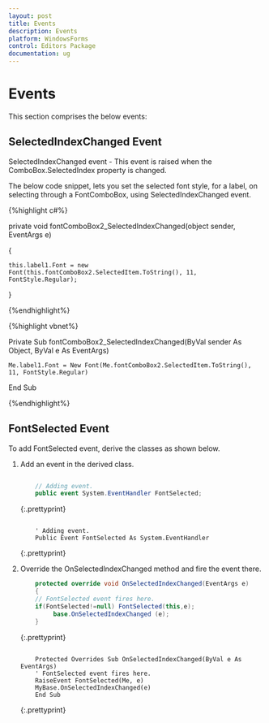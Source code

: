 ```yaml
---
layout: post
title: Events
description: Events
platform: WindowsForms
control: Editors Package
documentation: ug
---
```



# Events

This section comprises the below events:

## SelectedIndexChanged Event

SelectedIndexChanged event - This event is raised when the ComboBox.SelectedIndex property is changed. 

The below code snippet, lets you set the selected font style, for a label, on selecting through a FontComboBox, using SelectedIndexChanged event.

{%highlight c#%}



private void fontComboBox2_SelectedIndexChanged(object sender, EventArgs e)

{

    this.label1.Font = new Font(this.fontComboBox2.SelectedItem.ToString(), 11, FontStyle.Regular);

}


{%endhighlight%}

{%highlight vbnet%}


Private Sub fontComboBox2_SelectedIndexChanged(ByVal sender As Object, ByVal e As EventArgs)

    Me.label1.Font = New Font(Me.fontComboBox2.SelectedItem.ToString(), 11, FontStyle.Regular)

End Sub

{%endhighlight%}


## FontSelected Event

To add FontSelected event, derive the classes as shown below.

1. Add an event in the derived class.
   
   ~~~ cs
   
	   // Adding event.
	   public event System.EventHandler FontSelected;
   
   ~~~
   {:.prettyprint}
   
   ~~~vbnet
   
	   ' Adding event.
	   Public Event FontSelected As System.EventHandler
   ~~~
   {:.prettyprint}



2. Override the OnSelectedIndexChanged method and fire the event there.
   
   ~~~ cs
	   protected override void OnSelectedIndexChanged(EventArgs e) 
	   {
	   // FontSelected event fires here.
	   if(FontSelected!=null) FontSelected(this,e);
			base.OnSelectedIndexChanged (e);
	   }
   ~~~
   {:.prettyprint}
   
   
   ~~~vbnet
   
	   Protected Overrides Sub OnSelectedIndexChanged(ByVal e As EventArgs)
	   ' FontSelected event fires here.
	   RaiseEvent FontSelected(Me, e)
	   MyBase.OnSelectedIndexChanged(e)
	   End Sub
   
   ~~~
   {:.prettyprint}






